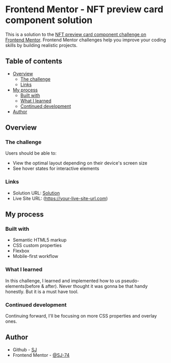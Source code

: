 # Frontend Mentor - NFT preview card component solution

This is a solution to the [NFT preview card component challenge on Frontend Mentor](https://www.frontendmentor.io/challenges/nft-preview-card-component-SbdUL_w0U). Frontend Mentor challenges help you improve your coding skills by building realistic projects. 

## Table of contents

- [Overview](#overview)
  - [The challenge](#the-challenge)
  - [Links](#links)
- [My process](#my-process)
  - [Built with](#built-with)
  - [What I learned](#what-i-learned)
  - [Continued development](#continued-development)
- [Author](#author)

## Overview

### The challenge

Users should be able to:

- View the optimal layout depending on their device's screen size
- See hover states for interactive elements

### Links

- Solution URL: [Solution](https://github.com/SJ-74/nft-preview-card-component)
- Live Site URL: (https://your-live-site-url.com)

## My process

### Built with

- Semantic HTML5 markup
- CSS custom properties
- Flexbox
- Mobile-first workflow

### What I learned

In this challenge, I learned and implemented how to us pseudo-elements(before & after). Never thought it was gonna be that handy honestly. But it is a must have tool.

### Continued development

Continuing forward, I'll be focusing on more CSS properties and overlay ones.

## Author

- Github - [SJ](https://github.com/SJ-74)
- Frontend Mentor - [@SJ-74](https://www.frontendmentor.io/profile/SJ-74)
